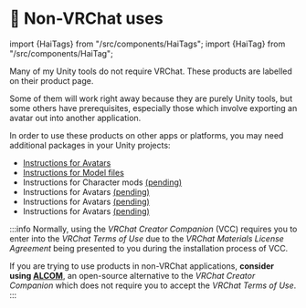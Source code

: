 ﻿---
sidebar_position: 3
---
# 🌊 Non-VRChat uses
import {HaiTags} from "/src/components/HaiTags";
import {HaiTag} from "/src/components/HaiTag";

Many of my Unity tools do not require VRChat. These products are labelled <HaiTag isUniversal={true} /> on their product page.

Some of them will work right away because they are purely Unity tools, but some others have prerequisites, especially those which involve
exporting an avatar out into another application.

In order to use these products on other apps or platforms, you may need additional packages in your Unity projects:

- [Instructions for <HaiTag requiresChilloutVR={true} short={true} />  Avatars](./compatibility/chilloutvr)
- [Instructions for <HaiTag requiresResonite={true} short={true} />  Model files](./compatibility/resonite)
- Instructions for <HaiTag compatibleWithWarudo={true} short={true} />  Character mods [(pending)](./compatibility/warudo)
- Instructions for <HaiTag compatibleWithVNyan={true} short={true} />  Avatars [(pending)](./compatibility/vnyan)
- Instructions for <HaiTag compatibleWithVSeeFace={true} short={true} />  Avatars [(pending)](./compatibility/vseeface)
- Instructions for <HaiTag compatibleWithBeatSaber={true} short={true} />  Avatars [(pending)](./compatibility/beatsaber)

:::info
Normally, using the *VRChat Creator Companion* (VCC) requires you to enter into the *VRChat Terms of Use* due to the *VRChat Materials License Agreement*
being presented to you during the installation process of VCC.

If you are trying to use products in non-VRChat applications, **consider using [ALCOM](/docs/products/vcc#alcom)**,
an open-source alternative to the *VRChat Creator Companion* which does not require you to accept the *VRChat Terms of Use*.
:::
